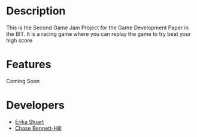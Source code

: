 # Description 
This is the Second Game Jam Project for the Game Development Paper in the BIT.
It is a racing game where you can replay the game to try beat your high score
# Features
Coming Soon
# Developers
- [Erika Stuart](https://github.com/erokasyuart) 
- [Chase Bennett-Hill](https://github.com/ChaseBENNC9)
